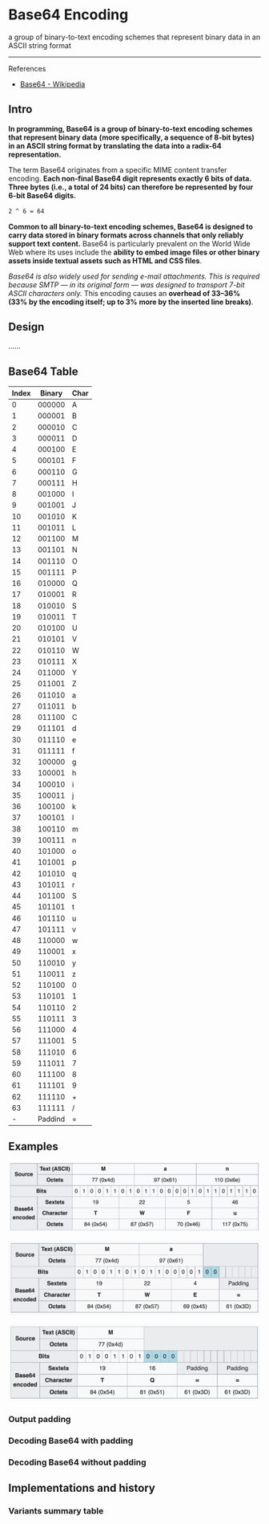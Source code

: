 # Base64 Encoding

a group of binary-to-text encoding schemes that represent binary data in an ASCII string format

---

References

- [Base64 - Wikipedia](https://en.wikipedia.org/wiki/Base64)

## Intro

**In programming, Base64 is a group of binary-to-text encoding schemes that represent binary data**
**(more specifically, a sequence of 8-bit bytes)**
**in an ASCII string format by translating the data into a radix-64 representation.**

The term Base64 originates from a specific MIME content transfer encoding.
**Each non-final Base64 digit represents exactly 6 bits of data.**
**Three bytes (i.e., a total of 24 bits) can therefore be represented by four 6-bit Base64 digits.**

```bash
2 ^ 6 = 64
```

**Common to all binary-to-text encoding schemes, Base64 is designed to carry data stored in binary formats across channels that only reliably support text content.**
Base64 is particularly prevalent<!-- 普遍的, 盛行的, 流行的 --> on the World Wide Web where its uses include the **ability to embed image files or other binary assets inside textual assets such as HTML and CSS files**.

_Base64 is also widely used for sending e-mail attachments._
_This is required because SMTP — in its original form — was designed to transport 7-bit ASCII characters only._
This encoding causes an **overhead of 33–36% (33% by the encoding itself; up to 3% more by the inserted line breaks)**.

## Design

……

## Base64 Table

|Index|Binary|Char|
|-|-|-|
|0|000000|A|
|1|000001|B|
|2|000010|C|
|3|000011|D|
|4|000100|E|
|5|000101|F|
|6|000110|G|
|7|000111|H|
|8|001000|I|
|9|001001|J|
|10|001010|K|
|11|001011|L|
|12|001100|M|
|13|001101|N|
|14|001110|O|
|15|001111|P|
|16|010000|Q|
|17|010001|R|
|18|010010|S|
|19|010011|T|
|20|010100|U|
|21|010101|V|
|22|010110|W|
|23|010111|X|
|24|011000|Y|
|25|011001|Z|
|26|011010|a|
|27|011011|b|
|28|011100|C|
|29|011101|d|
|30|011110|е|
|31|011111|f|
|32|100000|g|
|33|100001|h|
|34|100010|i|
|35|100011|j|
|36|100100|k|
|37|100101|l|
|38|100110|m|
|39|100111|n|
|40|101000|o|
|41|101001|p|
|42|101010|q|
|43|101011|r|
|44|101100|S|
|45|101101|t|
|46|101110|u|
|47|101111|v|
|48|110000|w|
|49|110001|x|
|50|110010|y|
|51|110011|z|
|52|110100|0|
|53|110101|1|
|54|110110|2|
|55|110111|3|
|56|111000|4|
|57|111001|5|
|58|111010|6|
|59|111011|7|
|60|111100|8|
|61|111101|9|
|62|111110|+|
|63|111111|/|
|-|Paddind|=|

## Examples

![base64-example.png](_image/base64-example.png)

![base64-padding-example-1.png](_image/base64-padding-example-1.png)

![base64-padding-example-2.png](_image/base64-padding-example-2.png)

### Output padding

### Decoding Base64 with padding

### Decoding Base64 without padding

## Implementations and history

### Variants summary table

